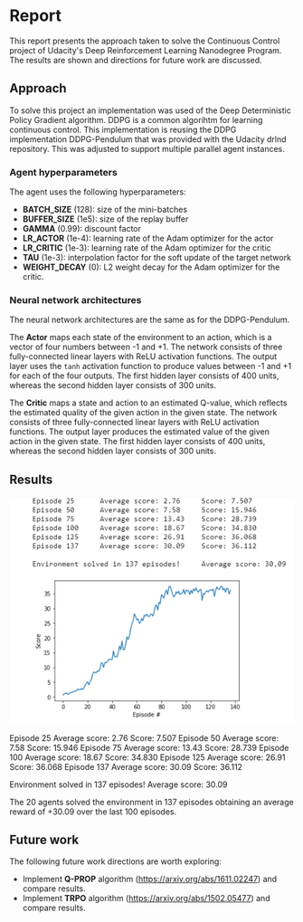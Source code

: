 # Report
This report presents the approach taken to solve the Continuous Control project of Udacity's Deep Reinforcement Learning Nanodegree Program. The results are shown and directions for future work are discussed.

## Approach
To solve this project an implementation was used of the Deep Deterministic Policy Gradient algorithm. DDPG is a common algorihtm for learning continuous control. This implementation is reusing the DDPG implementation DDPG-Pendulum that was provided with the Udacity drlnd repository. This was adjusted to support multiple parallel agent instances.  

### Agent hyperparameters
The agent uses the following hyperparameters:
- **BATCH_SIZE** (128): size of the mini-batches
- **BUFFER_SIZE** (1e5): size of the replay buffer
- **GAMMA** (0.99): discount factor
- **LR_ACTOR** (1e-4): learning rate of the Adam optimizer for the actor
- **LR_CRITIC** (1e-3): learning rate of the Adam optimizer for the critic
- **TAU** (1e-3): interpolation factor for the soft update of the target network
- **WEIGHT_DECAY** (0): L2 weight decay for the Adam optimizer for the critic.

### Neural network architectures
The neural network architectures are the same as for the DDPG-Pendulum.

The **Actor** maps each state of the environment to an action, which is a vector of four numbers between -1 and +1. 
The network consists of three fully-connected linear layers with ReLU activation functions. The output layer uses the `tanh` activation function to produce values between -1 and +1 for each of the four outputs. The first hidden layer consists of 400 units, whereas the second hidden layer consists of 300 units.

The **Critic** maps a state and action to an estimated Q-value, which reflects the estimated quality of the given action in the given state. The network consists of three fully-connected linear layers with ReLU activation functions. The output layer produces the estimated value of the given action in the given state. The first hidden layer consists of 400 units, whereas the second hidden layer consists of 300 units.

## Results

![Score plot](plot.png)

Episode 25	Average score: 2.76	Score: 7.507
Episode 50	Average score: 7.58	Score: 15.946
Episode 75	Average score: 13.43	Score: 28.739
Episode 100	Average score: 18.67	Score: 34.830
Episode 125	Average score: 26.91	Score: 36.068
Episode 137	Average score: 30.09	Score: 36.112

Environment solved in 137 episodes!	Average score: 30.09

The 20 agents solved the environment in 137 episodes obtaining an average reward of +30.09 over the last 100 episodes.

## Future work
The following future work directions are worth exploring:
* Implement **Q-PROP** algorithm (https://arxiv.org/abs/1611.02247) and compare results.
* Implement **TRPO** algorithm (https://arxiv.org/abs/1502.05477) and compare results.
